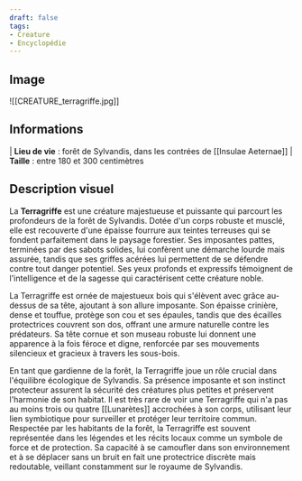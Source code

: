 ```yaml
---
draft: false
tags:
- Creature
- Encyclopédie
---
```


## Image

![[CREATURE_terragriffe.jpg]]

## Informations

| **Lieu de vie** : forêt de Sylvandis, dans les contrées de [[Insulae Aeternae]]
| **Taille** : entre 180 et 300 centimètres

## Description visuel

La **Terragriffe** est une créature majestueuse et puissante qui parcourt les profondeurs de la forêt de Sylvandis. Dotée d'un corps robuste et musclé, elle est recouverte d'une épaisse fourrure aux teintes terreuses qui se fondent parfaitement dans le paysage forestier. Ses imposantes pattes, terminées par des sabots solides, lui confèrent une démarche lourde mais assurée, tandis que ses griffes acérées lui permettent de se défendre contre tout danger potentiel. Ses yeux profonds et expressifs témoignent de l'intelligence et de la sagesse qui caractérisent cette créature noble.

La Terragriffe est ornée de majestueux bois qui s'élèvent avec grâce au-dessus de sa tête, ajoutant à son allure imposante. Son épaisse crinière, dense et touffue, protège son cou et ses épaules, tandis que des écailles protectrices couvrent son dos, offrant une armure naturelle contre les prédateurs. Sa tête cornue et son museau robuste lui donnent une apparence à la fois féroce et digne, renforcée par ses mouvements silencieux et gracieux à travers les sous-bois.

En tant que gardienne de la forêt, la Terragriffe joue un rôle crucial dans l'équilibre écologique de Sylvandis. Sa présence imposante et son instinct protecteur assurent la sécurité des créatures plus petites et préservent l'harmonie de son habitat. Il est très rare de voir une Terragriffe qui n'a pas au moins trois ou quatre [[Lunarètes]] accrochées à son corps, utilisant leur lien symbiotique pour surveiller et protéger leur territoire commun. Respectée par les habitants de la forêt, la Terragriffe est souvent représentée dans les légendes et les récits locaux comme un symbole de force et de protection. Sa capacité à se camoufler dans son environnement et à se déplacer sans un bruit en fait une protectrice discrète mais redoutable, veillant constamment sur le royaume de Sylvandis.